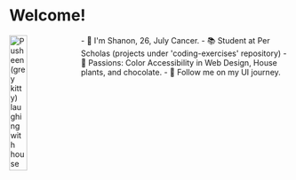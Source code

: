 # Welcome!
<img align="left"
    src="https://media0.giphy.com/media/wpQbnFOYFnWXATZOxR/giphy.gif?cid=ecf05e47jzbki8392xggokth3sohymunz75y2q3qzjuikl1t&ep=v1_stickers_search&rid=giphy.gif"
    alt="Pusheen(grey kitty) laughing with house plants in the background"
    width="25%"
    height="auto">
<span>
    - :heart_decoration: I'm Shanon, 26, July Cancer.
    - :books: Student at Per Scholas (projects under 'coding-exercises' repository)
    - :sparkling_heart: Passions: Color Accessibility in Web Design, House plants, and chocolate.
    - :memo: Follow me on my UI journey.
</span>